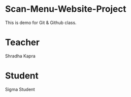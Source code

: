 # Scan-Menu-Website-Project
This is demo for Git &amp; Github class.

# Teacher
Shradha Kapra

# Student
Sigma Student
